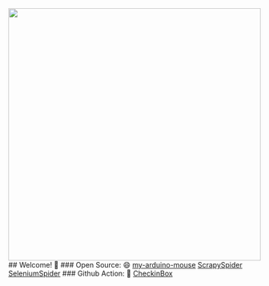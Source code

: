 <a href="https://zhimengyaosin.github.io/">
  <img width="100%" src="https://github.com/zhimengyaosin/zhimengyaosin/blob/main/github.jpg" height="504" width="896">
</a>
## Welcome! 👋  
### Open Source: 😄  
<a href="https://github.com/zhimengyaosin/my-arduino-mouse">my-arduino-mouse</a>  
<a href="https://github.com/zhimengyaosin/ScrapySpider">ScrapySpider</a>  
<a href="https://github.com/zhimengyaosin/SeleniumSpider">SeleniumSpider</a>  
### Github Action: 🌱  
<a href="https://github.com/zhimengyaosin/CheckinBox">CheckinBox</a>

<!--
### Hi there 👋

**zhimengyaosin/zhimengyaosin** is a ✨ _special_ ✨ repository because its `README.md` (this file) appears on your GitHub profile.
Here are some ideas to get you started:
- 🔭 I’m currently working on ...
- 🌱 I’m currently learning ...
- 👯 I’m looking to collaborate on ...
- 🤔 I’m looking for help with ...
- 💬 Ask me about ...
- 📫 How to reach me: ...
- 😄 Pronouns: ...
- ⚡ Fun fact: ...
-->
